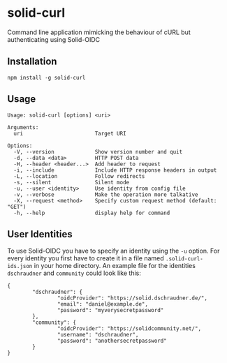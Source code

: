 # solid-curl
Command line application mimicking the behaviour of cURL but authenticating using Solid-OIDC

## Installation
```
npm install -g solid-curl
```

## Usage
```
Usage: solid-curl [options] <uri>

Arguments:
  uri                       Target URI

Options:
  -V, --version             Show version number and quit
  -d, --data <data>         HTTP POST data
  -H, --header <header...>  Add header to request
  -i, --include             Include HTTP response headers in output
  -L, --location            Follow redirects
  -s, --silent              Silent mode
  -u, --user <identity>     Use identity from config file
  -v, --verbose             Make the operation more talkative
  -X, --request <method>    Specify custom request method (default: "GET")
  -h, --help                display help for command
```

## User Identities
To use Solid-OIDC you have to specify an identity using the `-u` option. For every identity you first have to create it in a file named `.solid-curl-ids.json` in your home directory. An example file for the identities `dschraudner` and `community` could look like this:

```
{
        "dschraudner": {
                "oidcProvider": "https://solid.dschraudner.de/",
                "email": "daniel@example.de",
                "password": "myverysecretpassword"
        },
        "community": {
                "oidcProvider": "https://solidcommunity.net/",
                "username": "dschraudner",
                "password": "anothersecretpassword"
        }
}
```